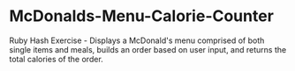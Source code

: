 # McDonalds-Menu-Calorie-Counter
Ruby Hash Exercise - Displays a McDonald's menu comprised of both single items and meals, builds an order based on user input, and returns the total calories of the order.
